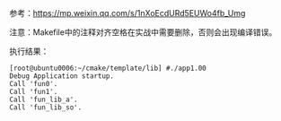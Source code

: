 参考：https://mp.weixin.qq.com/s/1nXoEcdURd5EUWo4fb_Umg

注意：Makefile中的注释对齐空格在实战中需要删除，否则会出现编译错误。

执行结果：
```
[root@ubuntu0006:~/cmake/template/lib] #./app1.00
Debug Application startup.
Call 'fun0'.
Call 'fun1'.
Call 'fun_lib_a'.
Call 'fun_lib_so'.
```